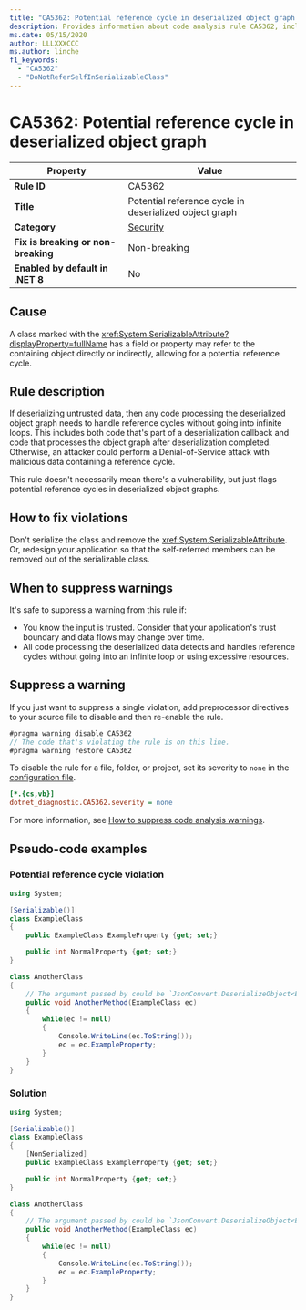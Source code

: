 ```yaml
---
title: "CA5362: Potential reference cycle in deserialized object graph (code analysis)"
description: Provides information about code analysis rule CA5362, including causes, how to fix violations, and when to suppress it.
ms.date: 05/15/2020
author: LLLXXXCCC
ms.author: linche
f1_keywords:
  - "CA5362"
  - "DoNotReferSelfInSerializableClass"
---
```

# CA5362: Potential reference cycle in deserialized object graph

| Property                            | Value                                                  |
|-------------------------------------|--------------------------------------------------------|
| **Rule ID**                         | CA5362                                                 |
| **Title**                           | Potential reference cycle in deserialized object graph |
| **Category**                        | [Security](security-warnings.md)                       |
| **Fix is breaking or non-breaking** | Non-breaking                                           |
| **Enabled by default in .NET 8**    | No                                                     |

## Cause

A class marked with the <xref:System.SerializableAttribute?displayProperty=fullName> has a field or property may refer to the containing object directly or indirectly, allowing for a potential reference cycle.

## Rule description

If deserializing untrusted data, then any code processing the deserialized object graph needs to handle reference cycles without going into infinite loops. This includes both code that's part of a deserialization callback and code that processes the object graph after deserialization completed. Otherwise, an attacker could perform a Denial-of-Service attack with malicious data containing a reference cycle.

This rule doesn't necessarily mean there's a vulnerability, but just flags potential reference cycles in deserialized object graphs.

## How to fix violations

Don't serialize the class and remove the <xref:System.SerializableAttribute>. Or, redesign your application so that the self-referred members can be removed out of the serializable class.

## When to suppress warnings

It's safe to suppress a warning from this rule if:

- You know the input is trusted. Consider that your application's trust boundary and data flows may change over time.
- All code processing the deserialized data detects and handles reference cycles without going into an infinite loop or using excessive resources.

## Suppress a warning

If you just want to suppress a single violation, add preprocessor directives to your source file to disable and then re-enable the rule.

```csharp
#pragma warning disable CA5362
// The code that's violating the rule is on this line.
#pragma warning restore CA5362
```

To disable the rule for a file, folder, or project, set its severity to `none` in the [configuration file](../configuration-files.md).

```ini
[*.{cs,vb}]
dotnet_diagnostic.CA5362.severity = none
```

For more information, see [How to suppress code analysis warnings](../suppress-warnings.md).

## Pseudo-code examples

### Potential reference cycle violation

```csharp
using System;

[Serializable()]
class ExampleClass
{
    public ExampleClass ExampleProperty {get; set;}

    public int NormalProperty {get; set;}
}

class AnotherClass
{
    // The argument passed by could be `JsonConvert.DeserializeObject<ExampleClass>(untrustedData)`.
    public void AnotherMethod(ExampleClass ec)
    {
        while(ec != null)
        {
            Console.WriteLine(ec.ToString());
            ec = ec.ExampleProperty;
        }
    }
}
```

### Solution

```csharp
using System;

[Serializable()]
class ExampleClass
{
    [NonSerialized]
    public ExampleClass ExampleProperty {get; set;}

    public int NormalProperty {get; set;}
}

class AnotherClass
{
    // The argument passed by could be `JsonConvert.DeserializeObject<ExampleClass>(untrustedData)`.
    public void AnotherMethod(ExampleClass ec)
    {
        while(ec != null)
        {
            Console.WriteLine(ec.ToString());
            ec = ec.ExampleProperty;
        }
    }
}
```
